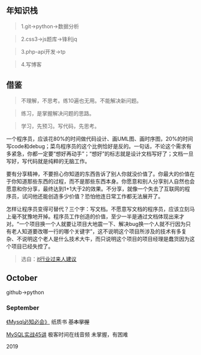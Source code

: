## 年知识栈

>1.git->python->数据分析

>2.css3->js题库->锋利jq

>3.php-api开发->tp

>4.写博客


## 借鉴
>不理解，不思考。练10遍也无用。不能解决新问题。

>练习，是掌握解决问题的思路。

>学习，先预习。写代码，先思考。

一个程序员，应该花80%的时间做代码设计、画UML图、画时序图，20%的时间写code和debug；菜鸟程序员的这个比例恰好是反的。一句话，不论这个需求有多紧急，你都一定要“想好再动手”；“想好”的标志就是设计文档写好了；文档一旦写好，写代码就是纯粹的无脑工作。

要有分享精神，不要担心你知道的东西告诉了别人你就没价值了。你最大的价值在于你知道那些东西的过程，而不是那些东西本身。你愿意和别人分享别人自然也会愿意和你分享，最终达到1+1大于2的效果。不分享，就像一个失去了互联网的程序员，试问他还能创造多少价值？恐怕他连日常工作都无法展开了。

怎样让程序员变得可替代？三个字：写文档。不愿意写文档的程序员，应该立刻马上毫不犹豫地开掉。程序员工作创造的价值，至少一半是通过文档体现出来才对。“一个项目换一个人就要让项目大地震一下、解决bug换一个人就不行因为只有老人知道要改哪一行的哪个关键字”，这不说明这个项目所涉及的技术有多复杂、不说明这个老人是什么技术大牛，而只说明这个项目的项目经理是蠢货因为这个项目已经失控了。

>选自：[it行业过来人建议](https://www.huxiu.com/article/322428.html)

## October

github->python

### September

[《Mysql必知必会》](https://book.douban.com/subject/3354490/) 纸质书   ~~基本掌握~~

[MySQL实战45讲](https://time.geekbang.org/column/intro/139)  极客时间在线音频  未掌握，有困难

2019

